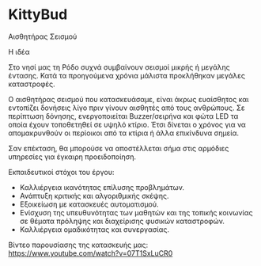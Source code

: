 # KittyBud
Αισθητήρας Σεισμού

Η ιδέα

Στο νησί μας τη Ρόδο συχνά συμβαίνουν σεισμοί μικρής ή μεγάλης έντασης. Κατά τα προηγούμενα χρόνια μάλιστα προκλήθηκαν μεγάλες καταστροφές.

Ο αισθητήρας σεισμού που κατασκευάσαμε, είναι άκρως ευαίσθητος και εντοπίζει δονήσεις λίγο πριν γίνουν αισθητές από τους ανθρώπους. Σε περίπτωση δόνησης, ενεργοποιείται Buzzer/σειρήνα και φώτα LED τα οποία έχουν τοποθετηθεί σε υψηλό κτίριο. Έτσι δίνεται ο χρόνος για να απομακρυνθούν οι περίοικοι από τα κτίρια ή άλλα επικίνδυνα σημεία.

Σαν επέκταση, θα μπορούσε να αποστέλλεται σήμα στις αρμόδιες υπηρεσίες για έγκαιρη προειδοποίηση. 

Εκπαιδευτικοί στόχοι του έργου:
- Καλλιέργεια ικανότητας επίλυσης προβλημάτων.
- Ανάπτυξη κριτικής και αλγοριθμικής σκέψης.
- Εξοικείωση με κατασκευές αυτοματισμού.
- Ενίσχυση της υπευθυνότητας των μαθητών και της τοπικής κοινωνίας σε θέματα πρόληψης και διαχείρισης φυσικών καταστροφών.
- Καλλιέργεια ομαδικότητας και συνεργασίας.

Βίντεο παρουσίασης της κατασκευής μας: https://www.youtube.com/watch?v=07T1SxLuCR0
